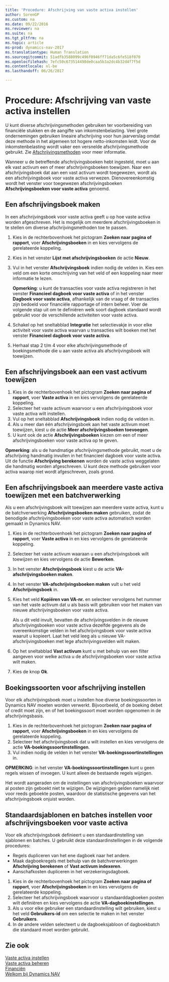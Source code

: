 ```yaml
---
title: 'Procedure: Afschrijving van vaste activa instellen'
author: SorenGP
ms.custom: na
ms.date: 09/22/2016
ms.reviewer: na
ms.suite: na
ms.tgt_pltfrm: na
ms.topic: article
ms-prod: dynamics-nav-2017
ms.translationtype: Human Translation
ms.sourcegitcommit: 51adfb3588099c496f0946ff71da5c6fe518f070
ms.openlocfilehash: 7efc50c673514498de0caa5b3a2dc4b32d4f7f5d
ms.contentlocale: nl-be
ms.lasthandoff: 06/26/2017

---
```


# <a name="how-to-set-up-fixed-asset-depreciation"></a>Procedure: Afschrijving van vaste activa instellen
 U kunt diverse afschrijvingsmethoden gebruiken ter voorbereiding van financiële stukken en de aangifte van inkomstenbelasting. Veel grote ondernemingen gebruiken lineaire afschrijving voor hun jaarverslag omdat deze methode in het algemeen tot hogere netto-inkomsten leidt. Voor de inkomstenbelasting wordt vaker een versnelde afschrijvingsmethode gebruikt. Zie [Afschrijvingsmethoden](fa-depreciation-methods.md) voor meer informatie.

 Wanneer u de betreffende afschrijvingsboeken hebt ingesteld, moet u aan elk vast activum een of meer afschrijvingsboeken toewijzen. Naar een afschrijvingsboek dat aan een vast activum wordt toegewezen, wordt als een afschrijvingsboek voor vaste activa verwezen. Dienovereenkomstig wordt het venster voor toegewezen afschrijvingsboeken **Afschrijvingsboeken voor vaste activa** genoemd.

## <a name="to-create-a-depreciation-book"></a>Een afschrijvingsboek maken  
In een afschrijvingsboek voor vaste activa geeft u op hoe vaste activa worden afgeschreven. Het is mogelijk om meerdere afschrijvingsboeken in te stellen om diverse afschrijvingsmethoden toe te passen.  
1.  Kies in de rechterbovenhoek het pictogram **Zoeken naar pagina of rapport**, voer **Afschrijvingsboeken** in en kies vervolgens de gerelateerde koppeling.
2. Kies in het venster **Lijst met afschrijvingsboeken** de actie **Nieuw**.
3. Vul in het venster **Afschrijvingsboek** indien nodig de velden in. Kies een veld om een korte omschrijving van het veld of een koppeling naar meer informatie te lezen.

    **Opmerking**: u kunt de transacties voor vaste activa registreren in het venster **Financieel dagboek voor vaste activa** of in het venster **Dagboek voor vaste activa**, afhankelijk van de vraag of de transacties zijn bedoeld voor financiële rapportage of intern beheer. Voer de volgende stap uit om te definiëren welk soort dagboek standaard wordt gebruikt voor de verschillende activiteiten voor vaste activa.
4. Schakel op het sneltabblad **Integratie** het selectievakje in voor elke activiteit voor vaste activa waarvan u transacties wilt boeken met het venster **Financieel dagboek voor vaste activa**.
5. Herhaal stap 2 t/m 4 voor elke afschrijvingsmethode of boekingsmethode die u aan vaste activa als afschrijvingsboek wilt toewijzen.

## <a name="to-assign-a-depreciation-book-to-a-fixed-asset"></a>Een afschrijvingsboek aan een vast activum toewijzen  
1. Kies in de rechterbovenhoek het pictogram **Zoeken naar pagina of rapport**, voer **Vaste activa** in en kies vervolgens de gerelateerde koppeling.
2. Selecteer het vaste activum waarvoor u een afschrijvingsboek voor vaste activa wilt instellen.
3. Vul op het sneltabblad **Afschrijvingsboek** indien nodig de velden in.
4. Als u meer dan één afschrijvingsboek aan het vaste activum moet toewijzen, kiest u de actie **Meer afschrijvingsboeken toevoegen**.
5. U kunt ook de actie **Afschrijvingsboeken** kiezen om een of meer afschrijvingsboeken voor vaste activa op te geven.

**Opmerking**: als u de handmatige afschrijvingsmethode gebruikt, moet u de afschrijving handmatig invullen in het financieel dagboek voor vaste activa. Uit de functie **Afschrijving berekenen** worden de vaste activa weggelaten die handmatig worden afgeschreven. U kunt deze methode gebruiken voor activa waarop niet wordt afgeschreven, zoals grond.

## <a name="to-assign-a-depreciation-book-to-multiple-fixed-assets-with-a-batch-job"></a>Een afschrijvingsboek aan meerdere vaste activa toewijzen met een batchverwerking
Als u een afschrijvingsboek wilt toewijzen aan meerdere vaste activa, kunt u de batchverwerking **Afschrijvingsboeken maken** gebruiken, zodat de benodigde afschrijvingsboeken voor vaste activa automatisch worden gemaakt in Dynamics NAV.  
1. Kies in de rechterbovenhoek het pictogram **Zoeken naar pagina of rapport**, voer **Vaste activa** in en kies vervolgens de gerelateerde koppeling.
2. Selecteer het vaste activum waaraan u een afschrijvingsboek wilt toewijzen en kies vervolgens de actie **Bewerken**.
3. In het venster **Afschrijvingsboek** kiest u de actie **VA-afschrijvingsboeken maken**.
4. In het venster **VA-afschrijvingsboeken maken** vult u het veld **Afschrijvingsboek** in.
5. Kies het veld **Kopiëren van VA-nr.** en selecteer vervolgens het nummer van het vaste activum dat u als basis wilt gebruiken voor het maken van nieuwe afschrijvingsboeken voor vaste activa.

    Als u dit veld invult, bevatten de afschrijvingsvelden in de nieuwe afschrijvingsboeken voor vaste activa dezelfde gegevens als de overeenkomstige velden in het afschrijvingsboek voor vaste activa waaruit u kopieert. Laat het veld leeg als u nieuwe VA-afschrijvingsboeken met lege afschrijvingsvelden wilt maken.  
6. Op het sneltabblad **Vast activum** kunt u met behulp van een filter aangeven voor welke activa u de afschrijvingsboeken voor vaste activa wilt maken.
7. Kies de knop **Ok**.

## <a name="to-set-up-depreciation-posting-types"></a>Boekingssoorten voor afschrijving instellen  
Voor elk afschrijvingsboek moet u instellen hoe diverse boekingssoorten in Dynamics NAV moeten worden verwerkt. Bijvoorbeeld, of de boeking debet of credit moet zijn, en of het boekingssoort moet worden opgenomen in de afschrijvingsbasis.  
1.  Kies in de rechterbovenhoek het pictogram **Zoeken naar pagina of rapport**, voer **Afschrijvingsboeken** in en kies vervolgens de gerelateerde koppeling.  
2. Selecteer het afschrijvingsboek dat u wilt instellen en kies vervolgens de actie **VA-boekingssoortinstellingen**.
3. Vul indien nodig de velden in het venster **VA-boekingssoortinstellingen** in.

**OPMERKING**: in het venster **VA-boekingssoortinstellingen** kunt u geen regels wissen of invoegen. U kunt alleen de bestaande regels wijzigen.

Het wordt aangeraden om de instellingen van afschrijvingsboeken waarvoor al posten zijn geboekt niet te wijzigen. De wijzigingen gelden namelijk niet voor reeds geboekte posten, waardoor de statistische gegevens van het afschrijvingsboek onjuist worden.

## <a name="to-set-up-default-templates-and-batches-for-fixed-asset-depreciation"></a>Standaardsjablonen en batches instellen voor afschrijvingsboeken voor vaste activa  
Voor elk afschrijvingsboek definieert u een standaardinstelling van sjablonen en batches. U gebruikt deze standaardinstellingen in de volgende procedures:
- Regels dupliceren van het ene dagboek naar het andere.
- Maak dagboekregels met behulp van de batchverwerkingen **Afschrijving berekenen** of **Vast activum indexeren**.
- Aanschafkosten dupliceren in het verzekeringsdagboek.

1. Kies in de rechterbovenhoek het pictogram **Zoeken naar pagina of rapport**, voer **Afschrijvingsboeken** in en kies vervolgens de gerelateerde koppeling.
2. Selecteer het afschrijvingsboek waarvoor u standaarddagboeken posten wilt definiëren en kies vervolgens de actie **VA-dagboekinstellingen**.
3. Als u voor elke gebruiker een standaardinstelling wilt gebruiken, kiest u het veld **Gebruikers-id** om een selectie te maken in het venster **Gebruikers**.
4. In de andere velden selecteert u de dagboeksjabloon of dagboekbatch die standaard moet worden gebruikt.

## <a name="see-also"></a>Zie ook
[Vaste activa instellen](fa-setup.md)  
[Vaste activa beheren](fa-manage.md)  
[Financiën](finance-setup.md)  
[Welkom bij Dynamics NAV](across-get-started.md)

